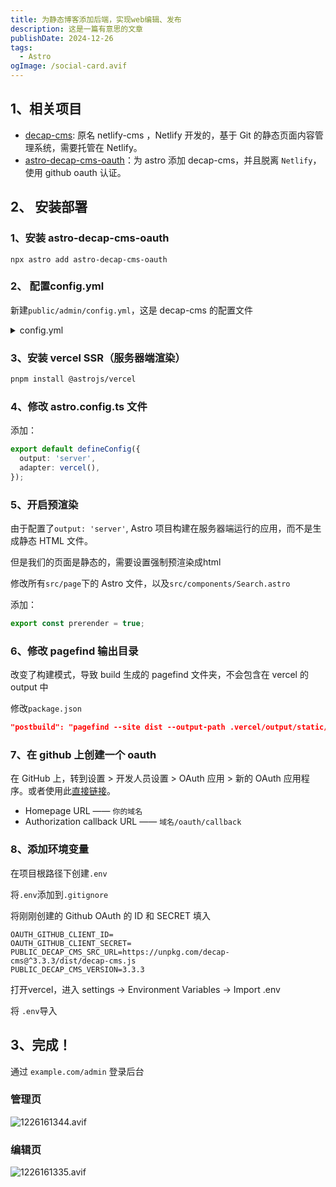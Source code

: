```yaml
---
title: 为静态博客添加后端，实现web编辑、发布
description: 这是一篇有意思的文章
publishDate: 2024-12-26
tags:
  - Astro
ogImage: /social-card.avif
---
```

## 1、相关项目

* [decap-cms](https://decapcms.org/docs/configure-decap-cms/): 原名 netlify-cms ，Netlify 开发的，基于 Git 的静态页面内容管理系统，需要托管在 Netlify。
* [astro-decap-cms-oauth](ttps://github.com/dorukgezici/astro-decap-cms-oauth)：为 astro 添加 decap-cms，并且脱离 `Netlify`，使用 github oauth 认证。

## 2、 安装部署

### 1、安装 astro-decap-cms-oauth

```shell
npx astro add astro-decap-cms-oauth
```

### 2、 配置config.yml

新建`public/admin/config.yml`，这是 decap-cms 的配置文件

<details>
  <summary>config.yml</summary>

```yml
# 参考文档：https://decapcms.org/docs/configuration-options/
backend:
  name: github
  branch: main # 改为你的分支
  repo: dorukgezici/astro-decap-cms-oauth # 改为你的仓库
  site_domain: astro-decap-cms-oauth.vercel.app # 改为你的域名
  base_url: https://astro-decap-cms-oauth.vercel.app # 改为你的URL
  auth_endpoint: oauth 

# 参考文档：https://decapcms.org/docs/collection-folder/
collections:
  - name: "202308" # 用于路由，例如，/admin/collections/blog
    label: "2023年08月"  # UI 中显示名
    folder: "src/content/post/2023/08月" # 存储文档的文件夹路径
    create: true # 允许用户在此集合中创建新文档
    fields:  # 匹配 md 文档开头的 Front Matter ，参考：https://decapcms.org/docs/widgets/
      - { label: "标题", name: "title", widget: "string" }
      - { label: "简介", name: "description", widget: "string", default: "这是一篇有意思的文章" }
      - { label: "发布日期", name: "publishDate", widget: "datetime", date_format: "YYYY-MM-DD" }
      - { label: "标签", name: "tags", widget: "list" }
      - { label: "ogImage", name: "ogImage", widget: "string", default: "/social-card.avif" }
      - { label: "正文", name: "body", widget: "markdown" }

media_folder: "src/assets/images" # 文件将被存储在仓库中的位置
public_folder: "/assets/images" # 上传媒体文件的 src 属性
logo_url: https://888888.xyz/logo256.avif # 站点logo
```

</details>

### 3、安装 vercel SSR（服务器端渲染）

```sh
pnpm install @astrojs/vercel
```

### 4、修改 astro.config.ts 文件

添加：

```ts
export default defineConfig({
  output: 'server',
  adapter: vercel(),
});
```

### 5、开启预渲染

由于配置了`output: 'server'`, Astro 项目构建在服务器端运行的应用，而不是生成静态 HTML 文件。

但是我们的页面是静态的，需要设置强制预渲染成html

修改所有`src/page`下的 Astro 文件，以及`src/components/Search.astro`

添加：

```js
export const prerender = true;
```

### 6、修改 pagefind 输出目录

改变了构建模式，导致 build 生成的 pagefind 文件夹，不会包含在 vercel 的 output 中

修改`package.json`

```json
"postbuild": "pagefind --site dist --output-path .vercel/output/static/pagefind",
```

### 7、在 github 上创建一个 oauth



在 GitHub 上，转到设置 > 开发人员设置 > OAuth 应用 > 新的 OAuth 应用程序。或者使用此[直接链接](https://github.com/settings/applications/new)。

- Homepage URL —— `你的域名`
- Authorization callback URL —— `域名/oauth/callback`

### 8、添加环境变量

在项目根路径下创建`.env`

将`.env`添加到`.gitignore`

将刚刚创建的 Github OAuth 的 ID 和 SECRET 填入
```
OAUTH_GITHUB_CLIENT_ID=
OAUTH_GITHUB_CLIENT_SECRET=
PUBLIC_DECAP_CMS_SRC_URL=https://unpkg.com/decap-cms@^3.3.3/dist/decap-cms.js
PUBLIC_DECAP_CMS_VERSION=3.3.3
```

打开vercel，进入 settings -> Environment Variables -> Import .env

将 `.env`导入


## 3、完成！

通过 `example.com/admin` 登录后台

### 管理页
![1226161344.avif](https://cdn.z.wiki/autoupload/20241226/ERfd/1226161344.avif)
### 编辑页
![1226161335.avif](https://cdn.z.wiki/autoupload/20241226/BoF9/1226161335.avif)
